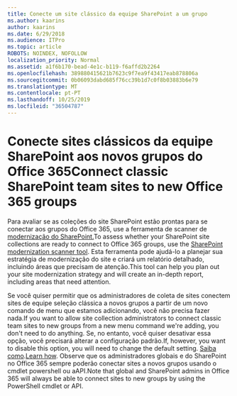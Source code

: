 ```yaml
---
title: Conecte um site clássico da equipe SharePoint a um grupo
ms.author: kaarins
author: kaarins
ms.date: 6/29/2018
ms.audience: ITPro
ms.topic: article
ROBOTS: NOINDEX, NOFOLLOW
localization_priority: Normal
ms.assetid: a1f6b170-bead-4e1c-b119-f6affd2b2264
ms.openlocfilehash: 389880415621b7623c9f7ea9f43417eab878806a
ms.sourcegitcommit: 0b06093dabd685f76cc39b1d7c0f8b03883b6e79
ms.translationtype: MT
ms.contentlocale: pt-PT
ms.lasthandoff: 10/25/2019
ms.locfileid: "36504787"
---
```

# <a name="connect-classic-sharepoint-team-sites-to-new-office-365-groups"></a><span data-ttu-id="06d52-102">Conecte sites clássicos da equipe SharePoint aos novos grupos do Office 365</span><span class="sxs-lookup"><span data-stu-id="06d52-102">Connect classic SharePoint team sites to new Office 365 groups</span></span>

<span data-ttu-id="06d52-103">Para avaliar se as coleções do site SharePoint estão prontas para se conectar aos grupos do Office 365, use a ferramenta de scanner de [modernização do SharePoint.](https://go.microsoft.com/fwlink/?linkid=873066)</span><span class="sxs-lookup"><span data-stu-id="06d52-103">To assess whether your SharePoint site collections are ready to connect to Office 365 groups, use the [SharePoint modernization scanner tool](https://go.microsoft.com/fwlink/?linkid=873066).</span></span> <span data-ttu-id="06d52-104">Esta ferramenta pode ajudá-lo a planejar sua estratégia de modernização do site e criará um relatório detalhado, incluindo áreas que precisam de atenção.</span><span class="sxs-lookup"><span data-stu-id="06d52-104">This tool can help you plan out your site modernization strategy and will create an in-depth report, including areas that need attention.</span></span>
  
<span data-ttu-id="06d52-105">Se você quiser permitir que os administradores de coleta de sites conectem sites de equipe seleção clássica a novos grupos a partir de um novo comando de menu que estamos adicionando, você não precisa fazer nada.</span><span class="sxs-lookup"><span data-stu-id="06d52-105">If you want to allow site collection administrators to connect classic team sites to new groups from a new menu command we're adding, you don't need to do anything.</span></span> <span data-ttu-id="06d52-106">Se, no entanto, você quiser desativar essa opção, você precisará alterar a configuração padrão.</span><span class="sxs-lookup"><span data-stu-id="06d52-106">If, however, you want to disable this option, you will need to change the default setting.</span></span> <span data-ttu-id="06d52-107">[Saiba como](https://go.microsoft.com/fwlink/?linkid=2004316).</span><span class="sxs-lookup"><span data-stu-id="06d52-107">[Learn how](https://go.microsoft.com/fwlink/?linkid=2004316).</span></span> <span data-ttu-id="06d52-108">Observe que os administradores globais e do SharePoint no Office 365 sempre poderão conectar sites a novos grupos usando o cmdlet powershell ou aAPI.</span><span class="sxs-lookup"><span data-stu-id="06d52-108">Note that global and SharePoint admins in Office 365 will always be able to connect sites to new groups by using the PowerShell cmdlet or API.</span></span>
  

